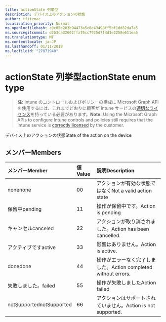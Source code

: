 ```yaml
---
title: actionState 列挙型
description: デバイス上のアクションの状態
author: tfitzmac
localization_priority: Normal
ms.openlocfilehash: c0c05e283b94473a5c8c43498ff5bf1dd82da7a5
ms.sourcegitcommit: d2b3ca32602ffa76cc7925d7f4d1e2258e611ea5
ms.translationtype: MT
ms.contentlocale: ja-JP
ms.lasthandoff: 01/11/2019
ms.locfileid: "27871940"
---
```

# <a name="actionstate-enum-type"></a><span data-ttu-id="fa592-103">actionState 列挙型</span><span class="sxs-lookup"><span data-stu-id="fa592-103">actionState enum type</span></span>

> <span data-ttu-id="fa592-104">**注:** Intune のコントロールおよびポリシーの構成に Microsoft Graph API を使用するには、これまでどおりに顧客が Intune サービスの[適切なライセンス](https://go.microsoft.com/fwlink/?linkid=839381)を持っている必要があります。</span><span class="sxs-lookup"><span data-stu-id="fa592-104">**Note:** Using the Microsoft Graph APIs to configure Intune controls and policies still requires that the Intune service is [correctly licensed](https://go.microsoft.com/fwlink/?linkid=839381) by the customer.</span></span>

<span data-ttu-id="fa592-105">デバイス上のアクションの状態</span><span class="sxs-lookup"><span data-stu-id="fa592-105">State of the action on the device</span></span>
## <a name="members"></a><span data-ttu-id="fa592-106">メンバー</span><span class="sxs-lookup"><span data-stu-id="fa592-106">Members</span></span>
|<span data-ttu-id="fa592-107">メンバー</span><span class="sxs-lookup"><span data-stu-id="fa592-107">Member</span></span>|<span data-ttu-id="fa592-108">値</span><span class="sxs-lookup"><span data-stu-id="fa592-108">Value</span></span>|<span data-ttu-id="fa592-109">説明</span><span class="sxs-lookup"><span data-stu-id="fa592-109">Description</span></span>|
|:---|:---|:---|
|<span data-ttu-id="fa592-110">none</span><span class="sxs-lookup"><span data-stu-id="fa592-110">none</span></span>|<span data-ttu-id="fa592-111">0</span><span class="sxs-lookup"><span data-stu-id="fa592-111">0</span></span>|<span data-ttu-id="fa592-112">アクションが有効な状態ではなく</span><span class="sxs-lookup"><span data-stu-id="fa592-112">Not a valid action state</span></span>|
|<span data-ttu-id="fa592-113">保留中</span><span class="sxs-lookup"><span data-stu-id="fa592-113">pending</span></span>|<span data-ttu-id="fa592-114">1</span><span class="sxs-lookup"><span data-stu-id="fa592-114">1</span></span>|<span data-ttu-id="fa592-115">操作が保留中です。</span><span class="sxs-lookup"><span data-stu-id="fa592-115">Action is pending</span></span>|
|<span data-ttu-id="fa592-116">キャンセル</span><span class="sxs-lookup"><span data-stu-id="fa592-116">canceled</span></span>|<span data-ttu-id="fa592-117">2</span><span class="sxs-lookup"><span data-stu-id="fa592-117">2</span></span>|<span data-ttu-id="fa592-118">アクションが取り消されました。</span><span class="sxs-lookup"><span data-stu-id="fa592-118">Action has been cancelled.</span></span>|
|<span data-ttu-id="fa592-119">アクティブです</span><span class="sxs-lookup"><span data-stu-id="fa592-119">active</span></span>|<span data-ttu-id="fa592-120">3</span><span class="sxs-lookup"><span data-stu-id="fa592-120">3</span></span>|<span data-ttu-id="fa592-121">影響はありません。</span><span class="sxs-lookup"><span data-stu-id="fa592-121">Action is active.</span></span>|
|<span data-ttu-id="fa592-122">done</span><span class="sxs-lookup"><span data-stu-id="fa592-122">done</span></span>|<span data-ttu-id="fa592-123">4</span><span class="sxs-lookup"><span data-stu-id="fa592-123">4</span></span>|<span data-ttu-id="fa592-124">操作がエラーなく完了しました。</span><span class="sxs-lookup"><span data-stu-id="fa592-124">Action completed without errors.</span></span>|
|<span data-ttu-id="fa592-125">失敗しました。</span><span class="sxs-lookup"><span data-stu-id="fa592-125">failed</span></span>|<span data-ttu-id="fa592-126">5</span><span class="sxs-lookup"><span data-stu-id="fa592-126">5</span></span>|<span data-ttu-id="fa592-127">操作が失敗しました</span><span class="sxs-lookup"><span data-stu-id="fa592-127">Action failed</span></span>|
|<span data-ttu-id="fa592-128">notSupported</span><span class="sxs-lookup"><span data-stu-id="fa592-128">notSupported</span></span>|<span data-ttu-id="fa592-129">6</span><span class="sxs-lookup"><span data-stu-id="fa592-129">6</span></span>|<span data-ttu-id="fa592-130">アクションはサポートされていません。</span><span class="sxs-lookup"><span data-stu-id="fa592-130">Action is not supported.</span></span>|



